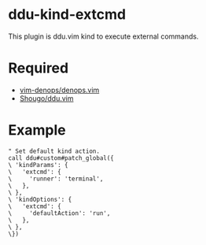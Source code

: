 # ddu-kind-extcmd
This plugin is ddu.vim kind to execute external commands.

# Required
* [vim-denops/denops.vim](https://github.com/vim-denops/denops.vim)
* [Shougo/ddu.vim](https://github.com/Shougo/ddu.vim)

# Example

```vim
" Set default kind action.
call ddu#custom#patch_global({
\ 'kindParams': {
\   'extcmd': {
\     'runner': 'terminal',
\   },
\ },
\ 'kindOptions': {
\   'extcmd': {
\     'defaultAction': 'run',
\   },
\ },
\})
```
